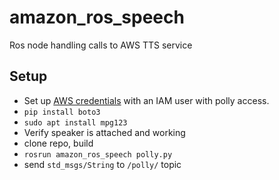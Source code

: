 # amazon_ros_speech
Ros node handling calls to AWS TTS service

## Setup
- Set up [AWS credentials](http://docs.aws.amazon.com/sdk-for-java/v1/developer-guide/credentials.html) with an IAM user with polly access.
- `pip install boto3`
- `sudo apt install mpg123`
- Verify speaker is attached and working
- clone repo, build
- `rosrun amazon_ros_speech polly.py`
- send `std_msgs/String` to `/polly/` topic
